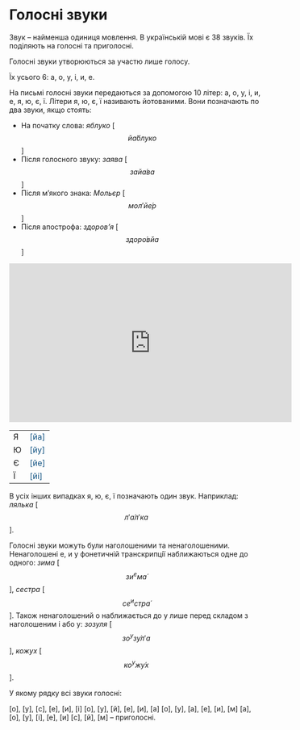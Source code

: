 # Голосні звуки

Звук – найменша одиниця мовлення. В українськiй мовi є 38 звукiв. Їх подiляють на голоснi та приголоснi.

Голоснi звуки утворюються за участю лише голосу.

Їх усього 6: <span class="p1">а, o, у, i, и, е</span>.

На письмi голоснi звуки передаються за допомогою 10 лiтер: <span class="p1">а, o, у, i, и, е, я, ю, є, ї</span>. Лiтери <span class="p1">я, ю, є, ї</span> називають йотованими. Вони позначають по два звуки, якщо стоять:
 * На початку слова: *яблуко* [$$й\acute{а}блуко$$]
 * Пiсля голосного звуку: *заява* [$$зай\acute{а}ва$$]
 * Пiсля м’якого знака: *Мольєр* [$$мол′й\acute{е}р$$]
 * Пiсля апострофа: *здоров’я* [$$здор\acute{о}вйа$$]


<div class="fluidMedia">
<iframe align="center" width="560" height="315" src="https://www.youtube.com/embed/k9k6OUwrvC8" frameborder="0" allowfullscreen></iframe>
</div>
<div class="popup">
</div>


<div class="centered-table-wrapper">
<table class="centered-table">
<tr>
<td>Я</td>
<td><font color="#0F5181">[йа]</font></td>
</tr>
<tr>
<td>Ю</td>
<td><font color="#0F5181">[йу]</font></td>
</tr>
<tr>
<td>Є</td>
<td><font color="#0F5181">[йе]</font></td>
</tr>
<tr>
<td>Ї</td>
<td><font color="#0F5181">[йi]</font></td>
</tr>
</table>
</div>

В усiх iнших випадках <span class="p1">я, ю, є, ї</span> позначають один звук.
Наприклад: *лялька* [$$л′ \acute{а}л′ка$$].

Голоснi звуки можуть були наголошеними та ненаголошеними. Ненаголошенi <span class="p1">е, и</span> у фонетичнiй транскрипцiї наближаються одне до одного: *зима* [$$зи^eм\acute{а}$$], *сестра* [$$се^и стр\acute{а}$$]. Також ненаголошений о наближається до у лише перед складом з наголошеним <span class="p1">i</span> або <span class="p1">у</span>: *зозуля* [$$зо^уз\acute{у}л′а$$], *кожух* [$$ко^уж\acute{у}х$$].

<quiz correctLabel="correct" incorrectLabel="incorrect" checkLabel="check">
    <question text="">
        <p>У якому рядку всі звуки голосні:</p>
        <answer>[о], [у], [c], [е], [и], [і]</answer>
        <answer>[о], [у], [й], [е], [и], [а]</answer>
        <answer>[о], [у], [а], [е], [и], [м]</answer>
        <answer correct>[а], [о], [у], [і], [е], [и]</answer>
        <explanation>
        [c], [й], [м] – приголосні.
        </explanation>
    </question>
</quiz>



